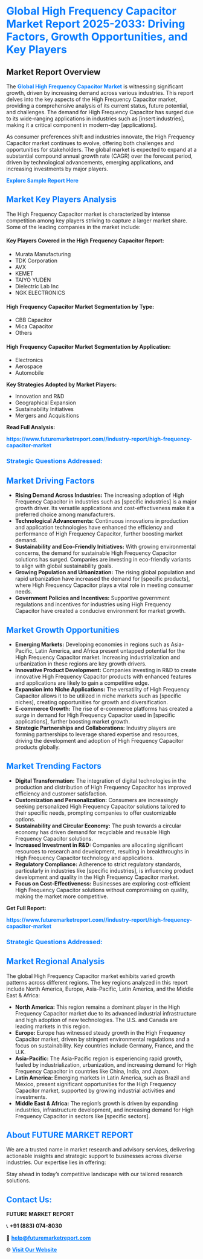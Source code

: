 <h1 style="color: #007BFF;">Global High Frequency Capacitor Market Report 2025-2033: Driving Factors, Growth Opportunities, and Key Players</h1>

<section id="overview">
<h2>Market Report Overview</h2>
<p>The <a href="https://www.futuremarketreport.com//industry-report/high-frequency-capacitor-market" style="color: #007BFF; text-decoration: none;"><strong>Global High Frequency Capacitor Market</strong></a> is witnessing significant growth, driven by increasing demand across various industries. This report delves into the key aspects of the High Frequency Capacitor market, providing a comprehensive analysis of its current status, future potential, and challenges. The demand for High Frequency Capacitor has surged due to its wide-ranging applications in industries such as [insert industries], making it a critical component in modern-day [applications].</p>
<p>As consumer preferences shift and industries innovate, the High Frequency Capacitor market continues to evolve, offering both challenges and opportunities for stakeholders. The global market is expected to expand at a substantial compound annual growth rate (CAGR) over the forecast period, driven by technological advancements, emerging applications, and increasing investments by major players.</p>
</section>

<section id="overview">
<p><a href="https://www.futuremarketreport.com//request-sample/reportId=76238" style="color: #007BFF; text-decoration: none;"><strong>Explore Sample Report Here</strong></a></p>
</section>

<section id="key-players">
<h2 style="color: #007BFF;">Market Key Players Analysis</h2>
<p>The High Frequency Capacitor market is characterized by intense competition among key players striving to capture a larger market share. Some of the leading companies in the market include:</p>
<h4>Key Players Covered in the High Frequency Capacitor Report:</h4>
<ul><li>Murata Manufacturing</li><li>TDK Corporation</li><li>AVX</li><li>KEMET</li><li>TAIYO YUDEN</li><li>Dielectric Lab Inc</li><li>NGK ELECTRONICS</li></ul>
<h4>High Frequency Capacitor Market Segmentation by Type:</h4>
<ul><li>CBB Capacitor</li><li>Mica Capacitor</li><li>Others</li></ul>

<h4>High Frequency Capacitor Market Segmentation by Application:</h4>
<ul><li>Electronics</li><li>Aerospace</li><li>Automobile</li></ul>
<p><strong>Key Strategies Adopted by Market Players:</strong></p>
<ul>
<li>Innovation and R&D</li>
<li>Geographical Expansion</li>
<li>Sustainability Initiatives</li>
<li>Mergers and Acquisitions</li>
</ul>
</section>

<section>
<p><strong>Read Full Analysis: </strong></p><a href="https://www.futuremarketreport.com//industry-report/high-frequency-capacitor-market" style="color: #007BFF; text-decoration: none;"><strong>https://www.futuremarketreport.com//industry-report/high-frequency-capacitor-market</strong></a>
<h3 style="color: #007BFF;">Strategic Questions Addressed:</h3>
</section>

<section id="driving-factors">
<h2 style="color: #007BFF;">Market Driving Factors</h2>
<ul>
<li><strong>Rising Demand Across Industries:</strong> The increasing adoption of High Frequency Capacitor in industries such as [specific industries] is a major growth driver. Its versatile applications and cost-effectiveness make it a preferred choice among manufacturers.</li>
<li><strong>Technological Advancements:</strong> Continuous innovations in production and application technologies have enhanced the efficiency and performance of High Frequency Capacitor, further boosting market demand.</li>
<li><strong>Sustainability and Eco-Friendly Initiatives:</strong> With growing environmental concerns, the demand for sustainable High Frequency Capacitor solutions has surged. Companies are investing in eco-friendly variants to align with global sustainability goals.</li>
<li><strong>Growing Population and Urbanization:</strong> The rising global population and rapid urbanization have increased the demand for [specific products], where High Frequency Capacitor plays a vital role in meeting consumer needs.</li>
<li><strong>Government Policies and Incentives:</strong> Supportive government regulations and incentives for industries using High Frequency Capacitor have created a conducive environment for market growth.</li>
</ul>
</section>

<section id="growth-opportunities">
<h2 style="color: #007BFF;">Market Growth Opportunities</h2>
<ul>
<li><strong>Emerging Markets:</strong> Developing economies in regions such as Asia-Pacific, Latin America, and Africa present untapped potential for the High Frequency Capacitor market. Increasing industrialization and urbanization in these regions are key growth drivers.</li>
<li><strong>Innovative Product Development:</strong> Companies investing in R&D to create innovative High Frequency Capacitor products with enhanced features and applications are likely to gain a competitive edge.</li>
<li><strong>Expansion into Niche Applications:</strong> The versatility of High Frequency Capacitor allows it to be utilized in niche markets such as [specific niches], creating opportunities for growth and diversification.</li>
<li><strong>E-commerce Growth:</strong> The rise of e-commerce platforms has created a surge in demand for High Frequency Capacitor used in [specific applications], further boosting market growth.</li>
<li><strong>Strategic Partnerships and Collaborations:</strong> Industry players are forming partnerships to leverage shared expertise and resources, driving the development and adoption of High Frequency Capacitor products globally.</li>
</ul>
</section>

<section id="trending-factors">
<h2 style="color: #007BFF;">Market Trending Factors</h2>
<ul>
<li><strong>Digital Transformation:</strong> The integration of digital technologies in the production and distribution of High Frequency Capacitor has improved efficiency and customer satisfaction.</li>
<li><strong>Customization and Personalization:</strong> Consumers are increasingly seeking personalized High Frequency Capacitor solutions tailored to their specific needs, prompting companies to offer customizable options.</li>
<li><strong>Sustainability and Circular Economy:</strong> The push towards a circular economy has driven demand for recyclable and reusable High Frequency Capacitor solutions.</li>
<li><strong>Increased Investment in R&D:</strong> Companies are allocating significant resources to research and development, resulting in breakthroughs in High Frequency Capacitor technology and applications.</li>
<li><strong>Regulatory Compliance:</strong> Adherence to strict regulatory standards, particularly in industries like [specific industries], is influencing product development and quality in the High Frequency Capacitor market.</li>
<li><strong>Focus on Cost-Effectiveness:</strong> Businesses are exploring cost-efficient High Frequency Capacitor solutions without compromising on quality, making the market more competitive.</li>
</ul>
</section>

<section>
<p><strong>Get Full Report: </strong></p><a href="https://www.futuremarketreport.com//industry-report/high-frequency-capacitor-market" style="color: #007BFF; text-decoration: none;"><strong>https://www.futuremarketreport.com//industry-report/high-frequency-capacitor-market</strong></a>
<h3 style="color: #007BFF;">Strategic Questions Addressed:</h3>
</section>


<section id="regional-analysis">
<h2 style="color: #007BFF;">Market Regional Analysis</h2>
<p>The global High Frequency Capacitor market exhibits varied growth patterns across different regions. The key regions analyzed in this report include North America, Europe, Asia-Pacific, Latin America, and the Middle East & Africa:</p>
<ul>
<li><strong>North America:</strong> This region remains a dominant player in the High Frequency Capacitor market due to its advanced industrial infrastructure and high adoption of new technologies. The U.S. and Canada are leading markets in this region.</li>
<li><strong>Europe:</strong> Europe has witnessed steady growth in the High Frequency Capacitor market, driven by stringent environmental regulations and a focus on sustainability. Key countries include Germany, France, and the U.K.</li>
<li><strong>Asia-Pacific:</strong> The Asia-Pacific region is experiencing rapid growth, fueled by industrialization, urbanization, and increasing demand for High Frequency Capacitor in countries like China, India, and Japan.</li>
<li><strong>Latin America:</strong> Emerging markets in Latin America, such as Brazil and Mexico, present significant opportunities for the High Frequency Capacitor market, supported by growing industrial activities and investments.</li>
<li><strong>Middle East & Africa:</strong> The region’s growth is driven by expanding industries, infrastructure development, and increasing demand for High Frequency Capacitor in sectors like [specific sectors].</li>
</ul>
</section>

<footer>
<h2 style="color: #007BFF;">About FUTURE MARKET REPORT</h2>
<p>We are a trusted name in market research and advisory services, delivering actionable insights and strategic support to businesses across diverse industries. Our expertise lies in offering:</p>

<p>Stay ahead in today’s competitive landscape with our tailored research solutions.</p>

<h2 style="color: #007BFF;">Contact Us:</h2>
<p><strong>FUTURE MARKET REPORT</strong></p>
<p>📞 <strong>+91 (883) 074-8030</strong></p>
<p>📧 <strong><a href="mailto:help@futuremarketreport.com" style="color: #007BFF;">help@futuremarketreport.com</a></strong></p>
<p>🌐 <strong><a href="https://www.futuremarketreport.com/" style="color: #007BFF;">Visit Our Website</a></strong></p>
</footer>